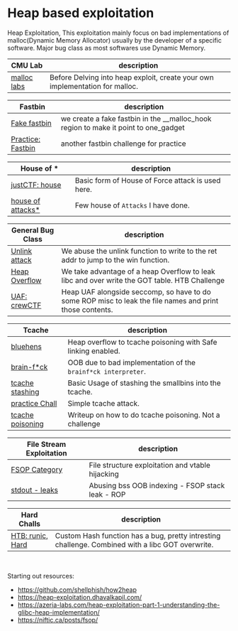 # Heap based exploitation

Heap Exploitation, This exploitation mainly focus on bad implementations of malloc(Dynamic Memory Allocator) usually by the developer of a specific software. Major bug class as most softwares use Dynamic Memory.

| CMU Lab | description |
| --- | --- |
|[malloc labs](./malloclab-handout/) | Before Delving into heap exploit, create your own implementation for malloc. |

| Fastbin | description |
| --- | --- |
|[Fake fastbin](./general/fastbin/) | we create a fake fastbin in the __malloc_hook region to make it point to one_gadget | 
|[Practice: Fastbin](./general/fastbinagain/) | another fastbin challenge for practice | 

| House of * | description |
| --- | --- |
|[justCTF: house](./../ctf/justCTF/house/)| Basic form of House of Force attack is used here.|
|[house of attacks*](./houses/) | Few house of `Attacks` I have done. |

| General Bug Class | description |
| --- | --- |
|[Unlink attack](./general/unlink/) | We abuse the unlink function to write to the ret addr to jump to the win function. |
|[Heap Overflow](./general/heap-Overflow/got-overwrite/) | We take advantage of a heap Overflow to leak libc and over write the GOT table. HTB Challenge |
|[UAF: crewCTF](./../ctf/crewCTF23/company/) | Heap UAF alongside seccomp, so have to do some ROP misc to leak the file names and print those contents. |

| Tcache | description |
| --- | --- |
|[bluehens](./tcache/bluehens2022/) | Heap overflow to tcache poisoning with Safe linking enabled. | 
|[brain-f*ck](./tcache/csaw-finals/) | OOB due to bad implementation of the `brainf*ck interpreter`. | 
|[tcache stashing](./../ctf/umdctf/chisel/)| Basic Usage of stashing the smallbins into the tcache. |
|[practice Chall](./tcache/dc-quals-babyheap/) | Simple tcache attack. | 
|[tcache poisoning](./tcache/tcache_poisoning/writeup.md) | Writeup on how to do tcache poisoning. Not a challenge | 

| File Stream Exploitation | description |
| --- | --- |
|[FSOP Category](./FSOP/) | File structure exploitation and vtable hijacking | 
|[stdout - leaks](./../ctf/umdctf/ornithopter/) | Abusing bss OOB indexing - FSOP stack leak - ROP |

| Hard Challs | description |
| --- | --- |
|[HTB: runic, Hard](./../ctf/htb/runic/) | Custom Hash function has a bug, pretty intresting challenge. Combined with a libc GOT overwrite. | 

<br>

Starting out resources:

* https://github.com/shellphish/how2heap
* https://heap-exploitation.dhavalkapil.com/
* https://azeria-labs.com/heap-exploitation-part-1-understanding-the-glibc-heap-implementation/
* https://niftic.ca/posts/fsop/